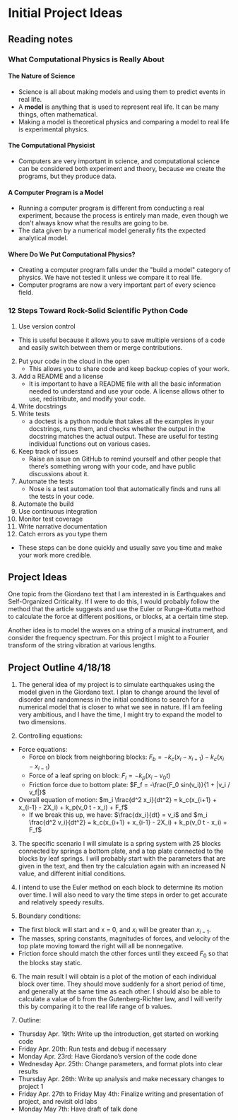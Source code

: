 # Initial Project Ideas

## Reading notes

### What Computational Physics is Really About

#### The Nature of Science

* Science is all about making models and using them to predict events in real life.
* A **model** is anything that is used to represent real life. It can be many things, often mathematical.
* Making a model is theoretical physics and comparing a model to real life is experimental physics. 

#### The Computational Physicist

* Computers are very important in science, and computational science can be considered both experiment and theory, because we create the programs, but they produce data. 

#### A Computer Program is a Model

* Running a computer program is different from conducting a real experiment, because the process is entirely man made, even though we don't always know what the results are going to be. 
* The data given by a numerical model generally fits the expected analytical model.

#### Where Do We Put Computational Physics?

* Creating a computer program falls under the "build a model" category of physics. We have not tested it unless we compare it to real life. 
* Computer programs are now a very important part of every science field. 

### 12 Steps Toward Rock-Solid Scientific Python Code

1. Use version control
* This is useful because it allows you to save multiple versions of a code and easily switch between them or merge contributions.
2. Put your code in the cloud in the open
    * This allows you to share code and keep backup copies of your work.
3. Add a README and a license
    * It is important to have a README file with all the basic information needed to understand and use your code. A license allows other to use, redistribute, and modify your code. 
4. Write docstrings
5. Write tests
    * a doctest is a python module that takes all the examples in your docstrings, runs them, and checks whether the output in the docstring matches the actual output. These are useful for testing individual functions out on various cases. 
6. Keep track of issues
    * Raise an issue on GitHub to remind yourself and other people that there’s something wrong with your code, and have public discussions about it. 
7. Automate the tests
    * Nose is a test automation tool that automatically finds and runs all the tests in your code. 
8. Automate the build
9. Use continuous integration
10. Monitor test coverage
11. Write narrative documentation
12. Catch errors as you type them

* These steps can be done quickly and usually save you time and make your work more credible. 

## Project Ideas

One topic from the Giordano text that I am interested in is Earthquakes and Self-Organized Criticality. If I were to do this, I would probably follow the method that the article suggests and use the Euler or Runge-Kutta method to calculate the force at different positions, or blocks, at a certain time step.   
  
Another idea is to model the waves on a string of a musical instrument, and consider the frequency spectrum. For this project I might to a Fourier transform of the string vibration at various lengths.

## Project Outline 4/18/18

1. The general idea of my project is to simulate earthquakes using the model given in the Giordano text. I plan to change around the level of disorder and randomness in the initial conditions to search for a numerical model that is closer to what we see in nature. If I am feeling very ambitious, and I have the time, I might try to expand the model to two dimensions. 

2. Controlling equations:
* Force equations:
    * Force on block from neighboring blocks: $F_b = -k_c(x_i - x_{i+1}) - k_c(x_i - x_{i-1})$
    * Force of a leaf spring on block: $F_l = -k_p(x_i - v_0 t)$
    * Friction force due to bottom plate: $F_f = -\frac{F_0 sin(v_i)}{1 + |v_i / v_f|}$
* Overall equation of motion: $m_i \frac{d^2 x_i}{dt^2} = k_c(x_{i+1} + x_{i-1} - 2X_i) + k_p(v_0 t - x_i) + F_f$
    * If we break this up, we have: $\frac{dx_i}{dt} = v_i$ and $m_i \frac{d^2 v_i}{dt^2} = k_c(x_{i+1} + x_{i-1} - 2X_i) + k_p(v_0 t - x_i) + F_f$
    
3. The specific scenario I will simulate is a spring system with 25 blocks connected by springs a bottom plate, and a top plate connected to the blocks by leaf springs. I will probably start with the parameters that are given in the text, and then try the calculation again with an increased N value, and different initial conditions. 

4. I intend to use the Euler method on each block to determine its motion over time. I will also need to vary the time steps in order to get accurate and relatively speedy results. 

5. Boundary conditions: 
* The first block will start and x = 0, and $x_i$ will be greater than $x_{i - 1}$.
* The masses, spring constants, magnitudes of forces, and velocity of the top plate moving toward the right will all be nonnegative.
* Friction force should match the other forces until they exceed $F_0$ so that the blocks stay static.

6. The main result I will obtain is a plot of the motion of each individual block over time. They should move suddenly for a short period of time, and generally at the same time as each other. I should also be able to calculate a value of b from the Gutenberg-Richter law, and I will verify this by comparing it to the real life range of b values.

7. Outline:
* Thursday Apr. 19th: Write up the introduction, get started on working code
* Friday Apr. 20th: Run tests and debug if necessary
* Monday Apr. 23rd: Have Giordano’s version of the code done
* Wednesday Apr. 25th: Change parameters, and format plots into clear results
* Thursday Apr. 26th: Write up analysis and make necessary changes to project 1
* Friday Apr. 27th to Friday May 4th: Finalize writing and presentation of project, and revisit old labs
* Monday May 7th: Have draft of talk done

